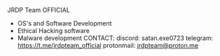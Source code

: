 JRDP Team OFFICIAL
-  OS's and Software Development
-  Ethical Hacking software
-  Malware development
  CONTACT:
discord: satan.exe0723
telegram: https://t.me/jrdpteam_official
protonmail: jrdpteam@proton.me
